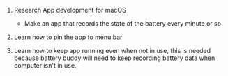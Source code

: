 1. Research App development for macOS 
	* Make an app that records the state of the battery every minute or so

2. Learn how to pin the app to menu bar
3. Learn how to keep app running even when not in use, this is needed because battery buddy
	will need to keep recording battery data when computer isn't in use.